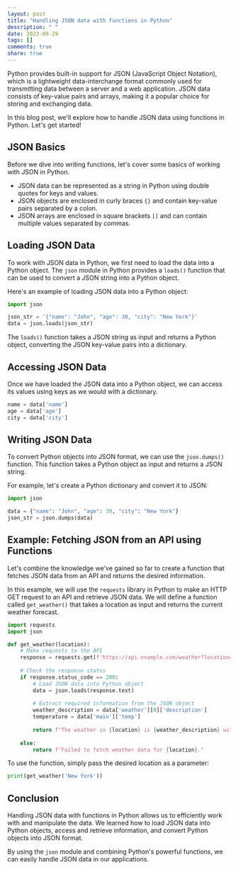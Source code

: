```yaml
---
layout: post
title: "Handling JSON data with functions in Python"
description: " "
date: 2023-09-29
tags: []
comments: true
share: true
---
```


Python provides built-in support for JSON (JavaScript Object Notation), which is a lightweight data-interchange format commonly used for transmitting data between a server and a web application. JSON data consists of key-value pairs and arrays, making it a popular choice for storing and exchanging data.

In this blog post, we'll explore how to handle JSON data using functions in Python. Let's get started!

## JSON Basics
Before we dive into writing functions, let's cover some basics of working with JSON in Python.
- JSON data can be represented as a string in Python using double quotes for keys and values.
- JSON objects are enclosed in curly braces `{}` and contain key-value pairs separated by a colon.
- JSON arrays are enclosed in square brackets `[]` and can contain multiple values separated by commas.

## Loading JSON Data
To work with JSON data in Python, we first need to load the data into a Python object. The `json` module in Python provides a `loads()` function that can be used to convert a JSON string into a Python object.

Here's an example of loading JSON data into a Python object:

```python
import json

json_str = '{"name": "John", "age": 30, "city": "New York"}'
data = json.loads(json_str)
```
The `loads()` function takes a JSON string as input and returns a Python object, converting the JSON key-value pairs into a dictionary.

## Accessing JSON Data
Once we have loaded the JSON data into a Python object, we can access its values using keys as we would with a dictionary.

```python
name = data['name']
age = data['age']
city = data['city']
```

## Writing JSON Data
To convert Python objects into JSON format, we can use the `json.dumps()` function. This function takes a Python object as input and returns a JSON string.

For example, let's create a Python dictionary and convert it to JSON:

```python
import json

data = {"name": "John", "age": 30, "city": "New York"}
json_str = json.dumps(data)
```

## Example: Fetching JSON from an API using Functions
Let's combine the knowledge we've gained so far to create a function that fetches JSON data from an API and returns the desired information.

In this example, we will use the `requests` library in Python to make an HTTP GET request to an API and retrieve JSON data. We will define a function called `get_weather()` that takes a location as input and returns the current weather forecast.

```python
import requests
import json

def get_weather(location):
    # Make requests to the API
    response = requests.get(f'https://api.example.com/weather?location={location}')
    
    # Check the response status
    if response.status_code == 200:
        # Load JSON data into Python object
        data = json.loads(response.text)
        
        # Extract required information from the JSON object
        weather_description = data['weather'][0]['description']
        temperature = data['main']['temp']
        
        return f"The weather in {location} is {weather_description} with a temperature of {temperature} degrees Celsius."
        
    else:
        return f"Failed to fetch weather data for {location}."
```

To use the function, simply pass the desired location as a parameter:

```python
print(get_weather('New York'))
```

## Conclusion
Handling JSON data with functions in Python allows us to efficiently work with and manipulate the data. We learned how to load JSON data into Python objects, access and retrieve information, and convert Python objects into JSON format.

By using the `json` module and combining Python's powerful functions, we can easily handle JSON data in our applications.
